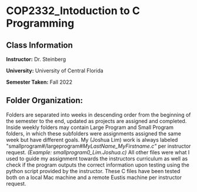 # COP2332_Intoduction to C Programming

## Class Information
**Instructor:** Dr. Steinberg

**University:** University of Central Florida

**Semester Taken:** Fall 2022
 
## Folder Organization:
Folders are separated into weeks in descending order from the beginning of the semester to the end, updated as projects are assigned and completed. Inside weekly folders may contain Large Program and Small Program folders, in which these subfolders were assignments assigned the same week but have different goals. My (Joshua Lim) work is always labeled "smallprogram#/largeprogram#_MyLastName_MyFirstname.c"_ per instructor request. 
_(Example: smallprogram0_Lim.Joshua.c)_
All other files were what I used to guide my assignment towards the instructors curriculum as well as check if the program outputs the correct information upon testing using the python script provided by the instructor. These C files have been tested both on a local Mac machine and a remote Eustis machine per instructor request. 
